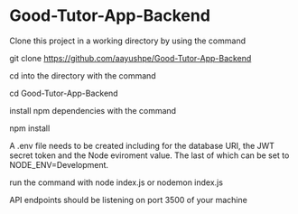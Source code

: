 # Good-Tutor-App-Backend
Clone this project in a working directory by using the command 

git clone https://github.com/aayushpe/Good-Tutor-App-Backend

cd into the directory with the command 

cd Good-Tutor-App-Backend

install npm dependencies with the command

npm install

A .env file needs to be created including for the database URI, the JWT secret token and the Node eviroment value.
The last of which can be set to NODE_ENV=Development.

run the command with node index.js or nodemon index.js

API endpoints should be listening on port 3500 of your machine
